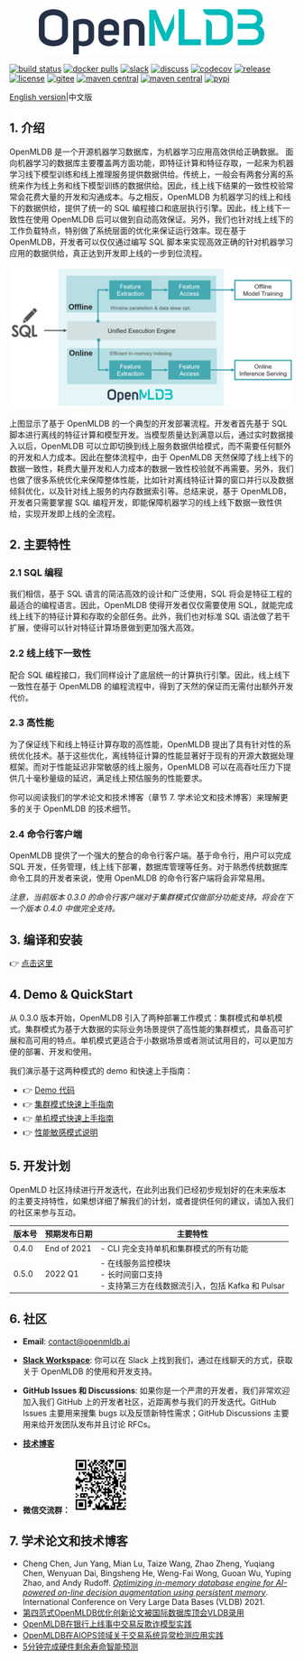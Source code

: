 
<div align=center><img src="./images/openmldb_logo.png" width="400"/></div>

[![build status](https://github.com/4paradigm/openmldb/actions/workflows/cicd.yaml/badge.svg)](https://github.com/4paradigm/openmldb/actions/workflows/cicd.yaml)
[![docker pulls](https://img.shields.io/docker/pulls/4pdosc/openmldb.svg)](https://hub.docker.com/r/4pdosc/openmldb)
[![slack](https://img.shields.io/badge/Slack-Join%20Slack-blue)](https://join.slack.com/t/hybridsql-ws/shared_invite/zt-ozu3llie-K~hn9Ss1GZcFW2~K_L5sMg)
[![discuss](https://img.shields.io/badge/Discuss-Ask%20Questions-blue)](https://github.com/4paradigm/OpenMLDB/discussions)
[![codecov](https://codecov.io/gh/4paradigm/OpenMLDB/branch/main/graph/badge.svg?token=OMPII8NGN2)](https://codecov.io/gh/4paradigm/OpenMLDB)
[![release](https://img.shields.io/github/v/release/4paradigm/OpenMLDB?color=lime)](https://github.com/4paradigm/OpenMLDB/releases)
[![license](https://img.shields.io/github/license/4paradigm/OpenMLDB?color=orange)](https://github.com/4paradigm/OpenMLDB/blob/main/LICENSE)
[![gitee](https://img.shields.io/badge/Gitee-mirror-lightyellow)](https://gitee.com/paradigm4/OpenMLDB)
[![maven central](https://img.shields.io/maven-central/v/com.4paradigm.openmldb/openmldb-batch)](https://mvnrepository.com/artifact/com.4paradigm.openmldb/openmldb-batch)
[![maven central](https://img.shields.io/maven-central/v/com.4paradigm.openmldb/openmldb-jdbc)](https://mvnrepository.com/artifact/com.4paradigm.openmldb/openmldb-jdbc)
[![pypi](https://img.shields.io/pypi/v/openmldb)](https://pypi.org/project/openmldb/)

[English version](./README.md)|中文版

## 1. 介绍

OpenMLDB 是一个开源机器学习数据库，为机器学习应用高效供给正确数据。 面向机器学习的数据库主要覆盖两方面功能，即特征计算和特征存取，一起来为机器学习线下模型训练和线上推理服务提供数据供给。传统上，一般会有两套分离的系统来作为线上务和线下模型训练的数据供给。因此，线上线下结果的一致性校验常常会花费大量的开发和沟通成本。与之相反，OpenMLDB 为机器学习的线上和线下的数据供给，提供了统一的 SQL 编程接口和底层执行引擎。因此，线上线下一致性在使用 OpenMLDB 后可以做到自动高效保证。另外，我们也针对线上线下的工作负载特点，特别做了系统层面的优化来保证运行效率。现在基于 OpenMLDB，开发者可以仅仅通过编写 SQL 脚本来实现高效正确的针对机器学习应用的数据供给，真正达到开发即上线的一步到位流程。

<p align="center">
 <img src="images/workflow.png" alt="image-20211103103052252" width=700 />
</p>

上图显示了基于 OpenMLDB 的一个典型的开发部署流程。开发者首先基于 SQL 脚本进行离线的特征计算和模型开发。当模型质量达到满意以后，通过实时数据接入以后，OpenMLDB 可以立即切换到线上服务数据供给模式，而不需要任何额外的开发和人力成本。因此在整体流程中，由于 OpenMLDB 天然保障了线上线下的数据一致性，耗费大量开发和人力成本的数据一致性校验就不再需要。另外，我们也做了很多系统优化来保障整体性能，比如针对离线特征计算的窗口并行以及数据倾斜优化，以及针对线上服务的内存数据索引等。总结来说，基于 OpenMLDB，开发者只需要掌握 SQL 编程开发，即能保障机器学习的线上线下数据一致性供给，实现开发即上线的全流程。

## 2. 主要特性

### 2.1 SQL 编程

我们相信，基于 SQL 语言的简洁高效的设计和广泛使用，SQL 将会是特征工程的最适合的编程语言。因此，OpenMLDB 使得开发者仅仅需要使用 SQL，就能完成线上线下的特征计算和存取的全部任务。此外，我们也对标准 SQL 语法做了若干扩展，使得可以针对特征计算场景做到更加强大高效。

### 2.2 线上线下一致性

配合 SQL 编程接口，我们同样设计了底层统一的计算执行引擎。因此，线上线下一致性在基于 OpenMLDB 的编程流程中，得到了天然的保证而无需付出额外开发代价。

### 2.3 高性能

为了保证线下和线上特征计算存取的高性能，OpenMLDB 提出了具有针对性的系统优化技术。基于这些优化，离线特征计算的性能显著好于现有的开源大数据处理框架。而对于性能延迟非常敏感的线上服务，OpenMLDB 可以在高吞吐压力下提供几十毫秒量级的延迟，满足线上预估服务的性能要求。

你可以阅读我们的学术论文和技术博客（章节 7. 学术论文和技术博客）来理解更多的关于 OpenMLDB 的技术细节。

### 2.4 命令行客户端

OpenMLDB 提供了一个强大的整合的命令行客户端。基于命令行，用户可以完成 SQL 开发，任务管理，线上线下部署，数据库管理等任务。对于熟悉传统数据库命令工具的开发者来说，使用 OpenMLDB 的命令行客户端将会非常易用。

*注意，当前版本 0.3.0 的命令行客户端对于集群模式仅做部分功能支持。将会在下一个版本 0.4.0 中做完全支持。*

## 3. 编译和安装

:point_right: [点击这里](docs/cn/compile.md)

## 4. Demo & QuickStart

从 0.3.0 版本开始，OpenMLDB 引入了两种部署工作模式：集群模式和单机模式。集群模式为基于大数据的实际业务场景提供了高性能的集群模式，具备高可扩展和高可用的特点。单机模式更适合于小数据场景或者测试试用目的，可以更加方便的部署、开发和使用。

我们演示基于这两种模式的 demo 和快速上手指南：

- :point_right: [Demo 代码](demo)
- :point_right: [集群模式快速上手指南](docs/cn/cluster.md)
- :point_right: [单机模式快速上手指南](docs/cn/standalone.md)
- :point_right: [性能敏感模式说明](docs/cn/performance_sensitive_mode.md)

## 5. 开发计划

OpenMLD 社区持续进行开发迭代，在此列出我们已经初步规划好的在未来版本的主要支持特性，如果想详细了解我们的计划，或者提供任何的建议，请加入我们的社区来参与互动。

| 版本号 | 预期发布日期 | 主要特性                                                     |
| ------ | ------------ | ------------------------------------------------------------ |
| 0.4.0  | End of 2021  | - CLI 完全支持单机和集群模式的所有功能                       |
| 0.5.0  | 2022 Q1      | - 在线服务监控模块<br />- 长时间窗口支持 <br />- 支持第三方在线数据流引入，包括 Kafka 和 Pulsar |

## 6. 社区

- **Email**: [contact@openmldb.ai](mailto:contact@openmldb.ai)
- **[Slack Workspace](https://join.slack.com/t/openmldb/shared_invite/zt-ozu3llie-K~hn9Ss1GZcFW2~K_L5sMg)**: 你可以在 Slack 上找到我们，通过在线聊天的方式，获取关于 OpenMLDB 的使用和开发支持。

- **GitHub Issues 和 Discussions**: 如果你是一个严肃的开发者，我们非常欢迎加入我们 GitHub 上的开发者社区，近距离参与我们的开发迭代。GitHub Issues 主要用来搜集 bugs 以及反馈新特性需求；GitHub Discussions 主要用来给开发团队发布并且讨论 RFCs。
- [**技术博客**](https://www.zhihu.com/column/c_1417199590352916480)
- **微信交流群：**
  <img src="images/wechat.png" alt="img" width=100 />  

## 7. 学术论文和技术博客

* Cheng Chen, Jun Yang, Mian Lu, Taize Wang, Zhao Zheng, Yuqiang Chen, Wenyuan Dai, Bingsheng He, Weng-Fai Wong, Guoan Wu, Yuping Zhao, and Andy Rudoff. *[Optimizing in-memory database engine for AI-powered on-line decision augmentation using persistent memory](http://vldb.org/pvldb/vol14/p799-chen.pdf)*. International Conference on Very Large Data Bases (VLDB) 2021.
* [第四范式OpenMLDB优化创新论文被国际数据库顶会VLDB录用](https://zhuanlan.zhihu.com/p/401513878)
* [OpenMLDB在银行上线事中交易反欺诈模型实践](https://zhuanlan.zhihu.com/p/389599785)
* [OpenMLDB在AIOPS领域关于交易系统异常检测应用实践](https://zhuanlan.zhihu.com/p/393602288)
* [5分钟完成硬件剩余寿命智能预测](https://zhuanlan.zhihu.com/p/399346826)

